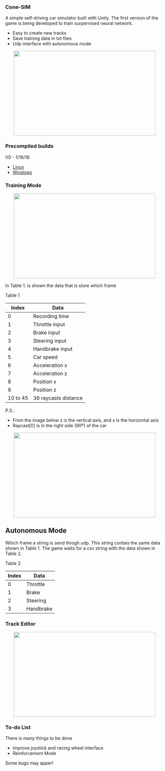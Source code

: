### Cone-SIM

A simple self-driving car simulator built with Unity.
The first version of the game is being developed to train surpervised neural network.

  - Easy to create new tracks
  - Save training data in txt files
  - Udp interface with autonomous mode

<p align="center">
<img src="images/pic_5.PNG" width="450" height="270">
</p>

### Precompiled builds

V0 - 1/19/18
  - [Linux](https://drive.google.com/open?id=1H92uKw3k1OTCE58SPFoQ247ly4FyhGGC)
  - [Windows](https://drive.google.com/open?id=13OlOGZzfnkzZZPYdxJ5oKztiSti_O4Sq)

### Training Mode

<p align="center">
<img src="images/pic_2.PNG" width="450" height="270">
</p>

In Table 1. is shown the data that is store which frame

Table 1

| Index | Data |
| ------ | ------ |
| 0 | Recording time |
| 1 | Throttle input |
| 2 | Brake input |
| 3 | Steering input |
| 4 | Handbrake input |
| 5 | Car speed |
| 6 | Acceleration x |
| 7 | Acceleration z |
| 8 | Position x |
| 9 | Position z |
|10 to 45 | 36 raycasts distance |

P.S.:
  - From the image below z is the vertical axis, and x is the horizontal axis
  - Raycast[0] is in the right side (90º) of the car

<p align="center">
<img src="images/pic_4.PNG" width="450" height="270">
</p>

## Autonomous Mode

Which frame a string is send throgh udp. This string contais the same data shown in Table 1.
The game waits for a csv string with the data shown in Table 2.

Table 2

| Index | Data |
| ------ | ------ |
| 0 | Throttle |
| 1 | Brake |
| 2 | Steering |
| 3 | Handbrake |

### Track Editor

<p align="center">
<img src="images/pic_3.PNG" width="450" height="270">
</p>

### To-do List
There is many things to be done
  - Improve joystick and racing wheel interface
  - Reinforcement Mode


Some bugs may apper!

